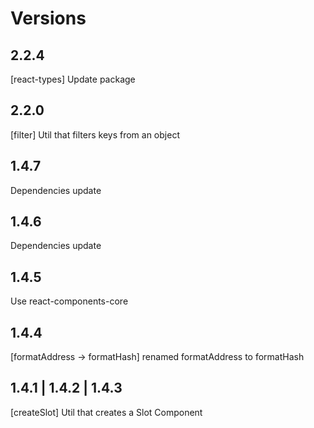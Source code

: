 # Versions

## 2.2.4

[react-types] Update package

## 2.2.0

[filter] Util that filters keys from an object

## 1.4.7

Dependencies update

## 1.4.6

Dependencies update

## 1.4.5

Use react-components-core

## 1.4.4

[formatAddress -> formatHash] renamed formatAddress to formatHash

## 1.4.1 | 1.4.2 | 1.4.3

[createSlot] Util that creates a Slot Component
